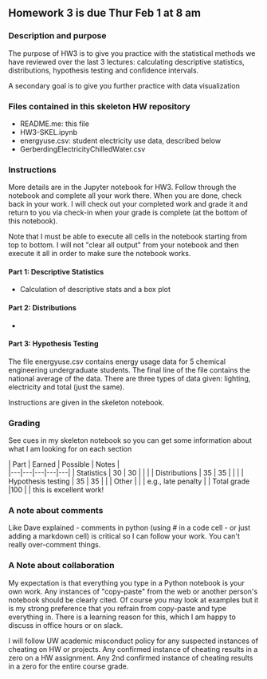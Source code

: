 ## Homework 3 is due Thur Feb 1 at 8 am


### Description and purpose 

The purpose of HW3 is to give you practice with the statistical methods we have reviewed over the last 3 lectures:  calculating descriptive statistics, distributions, hypothesis testing and confidence intervals.  

A secondary goal is to give you further practice with data visualization 

### Files contained in this skeleton HW repository 

* README.me: this file 
* HW3-SKEL.ipynb 
* energyuse.csv: student electricity use data, described below 
* GerberdingElectricityChilledWater.csv

### Instructions 

More details are in the Jupyter notebook for HW3. Follow through the notebook and complete all your work there. When you are done, check back in your work. I will check out your completed work and grade it and return to you via check-in when your grade is complete (at the bottom of this notebook).  

Note that I must be able to execute all cells in the notebook starting from top to bottom. I will not "clear all output" from your notebook and then execute it all in order to make sure the notebook works. 

#### Part 1: Descriptive Statistics 

* Calculation of descriptive stats and a box plot  

#### Part 2: Distributions 

* 

#### Part 3: Hypothesis Testing 

The file energyuse.csv contains energy usage data for 5 chemical engineering undergraduate students. The final line of the file contains the national average of the data.  There are three types of data given:  lighting, electricity and total (just the same).  

Instructions are given in the skeleton notebook. 

### Grading 

See cues in my skeleton notebook so you can get some information about what I am looking for on each section 

|  Part |  Earned | Possible | Notes  |  
|---|---|---|---|---|
| Statistics  | 30  |  30 |   |   |
| Distributions | 35  | 35  |   |   |
| Hypothesis testing | 35   | 35  |   | 
|  Other |   |   |   e.g., late penalty |
| Total grade |100 | | this is excellent work!  


### A note about comments

Like Dave explained - comments in python (using # in a code cell - or just adding a markdown cell) is critical so I can follow your work. You can't really over-comment things. 

### A Note about collaboration 

My expectation is that everything you type in a Python notebook is your own work.  Any instances of "copy-paste" from the web or another person's notebook should be clearly cited. Of course you may look at examples but it is my strong preference that you refrain from copy-paste and type everything in. There is a learning reason for this, which I am happy to discuss in office hours or on slack.

I will follow UW academic misconduct policy for any suspected instances of cheating on HW or projects. Any confirmed instance of cheating results in a zero on a HW assignment. Any 2nd confirmed instance of cheating results in a zero for the entire course grade. 
